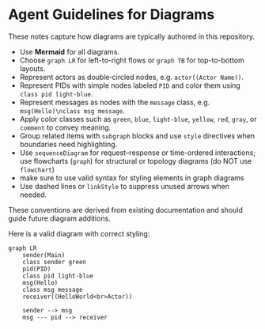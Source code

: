 # Agent Guidelines for Diagrams

These notes capture how diagrams are typically authored in this repository.

- Use **Mermaid** for all diagrams.
- Choose `graph LR` for left-to-right flows or `graph TB` for top-to-bottom layouts.
- Represent actors as double‑circled nodes, e.g. `actor((Actor Name))`.
- Represent PIDs with simple nodes labeled `PID` and color them using `class pid light-blue`.
- Represent messages as nodes with the `message` class, e.g. `msg(Hello)\nclass msg message`.
- Apply color classes such as `green`, `blue`, `light-blue`, `yellow`, `red`, `gray`, or `comment` to convey meaning.
- Group related items with `subgraph` blocks and use `style` directives when boundaries need highlighting.
- Use `sequenceDiagram` for request–response or time-ordered interactions; use flowcharts (`graph`) for structural or topology diagrams (do NOT use `flowchart`)
- make sure to use valid syntax for styling elements in graph diagrams
- Use dashed lines or `linkStyle` to suppress unused arrows when needed.

These conventions are derived from existing documentation and should guide future diagram additions.

Here is a valid diagram with correct styling:

```mermaid
graph LR
    sender(Main)
    class sender green
    pid(PID)
    class pid light-blue
    msg(Hello)
    class msg message
    receiver((HelloWorld<br>Actor))

    sender --> msg
    msg --- pid --> receiver
```
